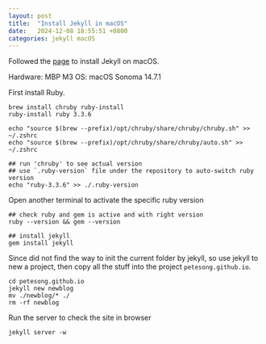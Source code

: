 ```yaml
---
layout: post
title:  "Install Jekyll in macOS"
date:   2024-12-08 18:55:51 +0800
categories: jekyll macOS
---
```

Followed the [page](https://jekyllrb.com/docs/installation/macos/) to install Jekyll on macOS.

Hardware: MBP M3
OS: macOS Sonoma 14.7.1

First install Ruby.
```shell
brew install chruby ruby-install
ruby-install ruby 3.3.6

echo "source $(brew --prefix)/opt/chruby/share/chruby/chruby.sh" >> ~/.zshrc
echo "source $(brew --prefix)/opt/chruby/share/chruby/auto.sh" >> ~/.zshrc

## run 'chruby' to see actual version
## use `.ruby-version` file under the repository to auto-switch ruby version
echo "ruby-3.3.6" >> ./.ruby-version
```

Open another terminal to activate the specific ruby version

```shell
## check ruby and gem is active and with right version
ruby --version && gem --version

## install jekyll
gem install jekyll
```

Since did not find the way to init the current folder by jekyll,
so use jekyll to new a project, then copy all the stuff into the project `petesong.github.io`.

```shell
cd petesong.github.io
jekyll new newblog
mv ./newblog/* ./
rm -rf newblog
```

Run the server to check the site in browser

```
jekyll server -w
```

